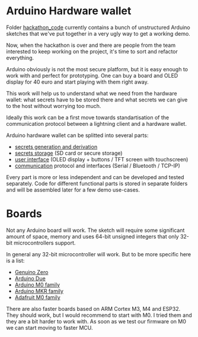 # Arduino Hardware wallet

Folder [hackathon_code](./hackathon_code/) currently contains a bunch of unstructured Arduino sketches that we've put together in a very ugly way to get a working demo.

Now, when the hackathon is over and there are people from the team interested to keep working on the project, it's time to sort and refactor everything.

Arduino obviously is not the most secure platform, but it is easy enough to work with and perfect for prototyping. One can buy a board and OLED display for 40 euro and start playing with them right away.

This work will help us to understand what we need from the hardware wallet: what secrets have to be stored there and what secrets we can give to the host without worrying too much.

Ideally this work can be a first move towards standartisation of the communication protocol between a lightning client and a hardware wallet.

Arduino hardware wallet can be splitted into several parts:

- [secrets generation and derivation](./secrets/)
- [secrets storage](./storage/) (SD card or secure storage)
- [user interface](./ui/) (OLED display + buttons / TFT screen with touchscreen)
- [communication](./communication/) protocol and interfaces (Serial / Bluetooth / TCP-IP)

Every part is more or less independent and can be developed and tested separately. Code for different functional parts is stored in separate folders and will be assembled later for a few demo use-cases.

# Boards

Not any Arduino board will work. The sketch will require some significant amount of space, memory and uses 64-bit unsigned integers that only 32-bit microcontrollers support.

In general any 32-bit microcontroller will work. But to be more specific here is a list:

- [Genuino Zero](https://store.arduino.cc/genuino-zero)
- [Arduino Due](https://store.arduino.cc/arduino-due)
- [Arduino M0 family](https://store.arduino.cc/arduino-m0)
- [Arduino MKR family](https://store.arduino.cc/homepage/arduino-mkrfox1200)
- [Adafruit M0 family](https://www.adafruit.com/product/2796)

There are also faster boards based on ARM Cortex M3, M4 and ESP32. They should work, but I would recommend to start with M0. I tried them and they are a bit harder to work with. As soon as we test our firmware on M0 we can start moving to faster MCU.